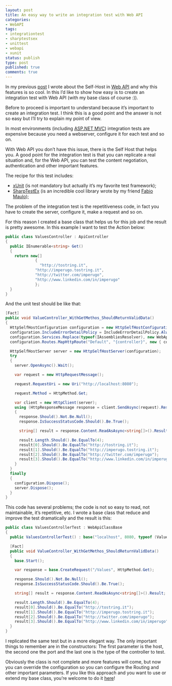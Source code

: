 ```yaml
---
layout: post
title: An easy way to write an integration test with Web API
categories:
- WebAPI
tags:
- integrationtest
- sharptestsex
- unittest
- webapi
- xunit
status: publish
type: post
published: true
comments: true
---
```

In my previous <a title="Self-Host with Web API" href="http://tostring.it/2012/07/16/self-host-with-web-api/" target="_blank">post</a> I wrote about the Self-Host in <a title="More posts about Web API" href="http://tostring.it/tag/webapi/" target="_blank">Web API</a> and why this features is so cool. In this I’d like to show how easy is to create an integration test with Web API (with my base class of course :)).

Before to proceed is important to understand because it’s important to create an integration test.
I think this is a good point and the answer is not so easy but I’ll try to explain my point of view.

In most environments (including <a title="More posts about ASP.NET MVC" href="http://tostring.it/tag/aspnetmvc/">ASP.NET MVC</a>) integration tests are expensive because you need a webserver, configure it for each test and so on.

With Web API you don’t have this issue, there is the Self Host that helps you. A good point for the integration test is that you can replicate a real situation and, for the Web API, you can test the content negotiation, authentication and other important features.

The recipe for this test includes:
<ul>
	<li><a title="xUnit Official Site" href="http://xunit.codeplex.com/" target="_blank">xUnit</a> (is not mandatory but actually it’s my favorite test framework);</li>
	<li><a title="SharpTestsEx Official Site" href="http://sharptestex.codeplex.com/" target="_blank">SharpTestEx</a> (is an incredible cool library wrote by my friend <a title="Fabio Maulo's blog" href="http://fabiomaulo.blogspot.it/" target="_blank">Fabio Maulo</a>);</li>
</ul>
The problem of the integration test is the repetitiveness code, in fact you have to create the server, configure it, make a request and so on.

For this reason I created a base class that helps us for this job and the result is pretty awesome.
In this example I want to test the Action below:

```csharp
public class ValuesController : ApiController
{
  public IEnumerable<string> Get()
  {
    return new[]
             {
               "http://tostring.it",
             "http://imperugo.tostring.it",
             "http://twitter.com/imperugo",
             "http://www.linkedin.com/in/imperugo"
             };
  }
}
```
And the unit test should be like that:

```csharp
[Fact]
public void ValueController_WithGetMethos_ShouldReturnValidData()
{
  HttpSelfHostConfiguration configuration = new HttpSelfHostConfiguration("http://localhost:8080");
  configuration.IncludeErrorDetailPolicy = IncludeErrorDetailPolicy.Always;
  configuration.Services.Replace(typeof(IAssembliesResolver), new WebApiClassBase.TestAssemblyResolver(typeof(ValuesController)));
  configuration.Routes.MapHttpRoute("Default", "{controller}", new { controller = "Home" });

  HttpSelfHostServer server = new HttpSelfHostServer(configuration);
  try
  {
    server.OpenAsync().Wait();

    var request = new HttpRequestMessage();

    request.RequestUri = new Uri("http://localhost:8080");

    request.Method = HttpMethod.Get;

    var client = new HttpClient(server);
    using (HttpResponseMessage response = client.SendAsync(request).Result)
    {
      response.Should().Not.Be.Null();
      response.IsSuccessStatusCode.Should().Be.True();

      string[] result = response.Content.ReadAsAsync<string[]>().Result;

      result.Length.Should().Be.EqualTo(4);
      result[0].Should().Be.EqualTo("http://tostring.it");
      result[1].Should().Be.EqualTo("http://imperugo.tostring.it");
      result[2].Should().Be.EqualTo("http://twitter.com/imperugo");
      result[3].Should().Be.EqualTo("http://www.linkedin.com/in/imperugo");
    }
  }
  finally
  {
    configuration.Dispose();
    server.Dispose();
  }
}
```

This code has several problems; the code is not so easy to read, not maintainable, it’s repetitive, etc.
I wrote a base class that reduce and improve the test dramatically and the result is this:

```csharp
public class ValuesControllerTest : WebApiClassBase
{
  public ValuesControllerTest() : base("localhost", 8080, typeof (ValuesController)) { }

  [Fact]
  public void ValueController_WithGetMethos_ShouldReturnValidData()
  {
    base.Start();

    var response = base.CreateRequest("/Values", HttpMethod.Get);

    response.Should().Not.Be.Null();
    response.IsSuccessStatusCode.Should().Be.True();

    string[] result = response.Content.ReadAsAsync<string[]>().Result;

    result.Length.Should().Be.EqualTo(4);
    result[0].Should().Be.EqualTo("http://tostring.it");
    result[1].Should().Be.EqualTo("http://imperugo.tostring.it");
    result[2].Should().Be.EqualTo("http://twitter.com/imperugo");
    result[3].Should().Be.EqualTo("http://www.linkedin.com/in/imperugo");
  }
}
```

I replicated the same test but in a more elegant way. The only important things to remember are in the constructors:
The first parameter is the host, the second one the port and the last one is the type of the controller to test.

Obviously the class is not complete and more features will come, but now you can override the configuration so you can configure the Routing and other important parameters.
If you like this approach and you want to use or extend my base class, you’re welcome to do it <a title="WebAPI Base test class" href="https://github.com/imperugo/Spike/blob/master/imperugo.webapi.selfhost/imperugo.webapi.integrationTest/WebApiClassBase.cs" target="_blank">here</a>!
